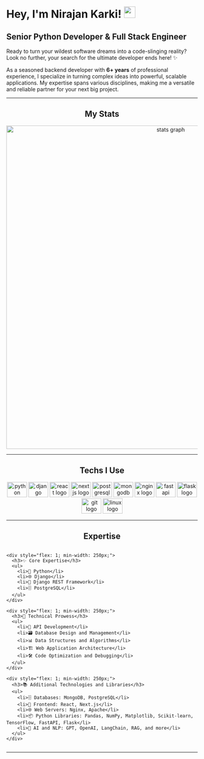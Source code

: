 # Hey, I'm Nirajan Karki! <img src="https://raw.githubusercontent.com/MartinHeinz/MartinHeinz/master/wave.gif" width="30px">

## Senior Python Developer & Full Stack Engineer  

Ready to turn your wildest software dreams into a code-slinging reality? Look no further, your search for the ultimate developer ends here! ✨  

As a seasoned backend developer with **6+ years** of professional experience, I specialize in turning complex ideas into powerful, scalable applications. My expertise spans various disciplines, making me a versatile and reliable partner for your next big project.

---

<h2 align="center">My Stats</h2>

<div align="center">
  <img src="http://github-profile-summary-cards.vercel.app/api/cards/profile-details?username=kneeraazon404&theme=react" width=850  alt="stats graph"/>
</div>

---

<h2 align="center">Techs I Use</h2>

<div align="center">
  <img src="https://cdn.jsdelivr.net/gh/devicons/devicon/icons/python/python-original.svg" height="40" width="52" alt="python logo"  />
  <img src="https://cdn.jsdelivr.net/gh/devicons/devicon/icons/django/django-plain.svg" height="40" width="52" alt="django logo"  />
  <img src="https://cdn.jsdelivr.net/gh/devicons/devicon/icons/react/react-original.svg" height="40" width="52" alt="react logo"  />
  <img src="https://cdn.jsdelivr.net/gh/devicons/devicon/icons/nextjs/nextjs-original.svg" height="40" width="52" alt="nextjs logo"  />
  <img src="https://cdn.jsdelivr.net/gh/devicons/devicon/icons/postgresql/postgresql-original.svg" height="40" width="52" alt="postgresql logo"  />
  <img src="https://cdn.jsdelivr.net/gh/devicons/devicon/icons/mongodb/mongodb-original.svg" height="40" width="52" alt="mongodb logo"  />
  <img src="https://cdn.jsdelivr.net/gh/devicons/devicon/icons/nginx/nginx-original.svg" height="40" width="52" alt="nginx logo"  />
  <img src="https://cdn.jsdelivr.net/gh/devicons/devicon/icons/fastapi/fastapi-original.svg" height="40" width="52" alt="fastapi logo"  />
  <img src="https://cdn.jsdelivr.net/gh/devicons/devicon/icons/flask/flask-original.svg" height="40" width="52" alt="flask logo"  />
  <img src="https://cdn.jsdelivr.net/gh/devicons/devicon/icons/git/git-plain.svg" height="40" width="52" alt="git logo"  />
  <img src="https://cdn.jsdelivr.net/gh/devicons/devicon/icons/linux/linux-original.svg" height="40" width="52" alt="linux logo"  />
</div>

---

<h2 align="center">Expertise</h2>

<div align="center">
  <div style="display: flex; justify-content: space-around; flex-wrap: wrap; gap: 20px; text-align: left;">

    <div style="flex: 1; min-width: 250px;">
      <h3>✨ Core Expertise</h3>
      <ul>
        <li>🐍 Python</li>
        <li>🌐 Django</li>
        <li>🚀 Django REST Framework</li>
        <li>🗄️ PostgreSQL</li>
      </ul>
    </div>

    <div style="flex: 1; min-width: 250px;">
      <h3>🔧 Technical Prowess</h3>
      <ul>
        <li>🔗 API Development</li>
        <li>🗃️ Database Design and Management</li>
        <li>📊 Data Structures and Algorithms</li>
        <li>🏗️ Web Application Architecture</li>
        <li>🛠️ Code Optimization and Debugging</li>
      </ul>
    </div>

    <div style="flex: 1; min-width: 250px;">
      <h3>📚 Additional Technologies and Libraries</h3>
      <ul>
        <li>🗄️ Databases: MongoDB, PostgreSQL</li>
        <li>🎨 Frontend: React, Next.js</li>
        <li>🌐 Web Servers: Nginx, Apache</li>
        <li>📦 Python Libraries: Pandas, NumPy, Matplotlib, Scikit-learn, TensorFlow, FastAPI, Flask</li>
        <li>🤖 AI and NLP: GPT, OpenAI, LangChain, RAG, and more</li>
      </ul>
    </div>

  </div>
</div>

---

